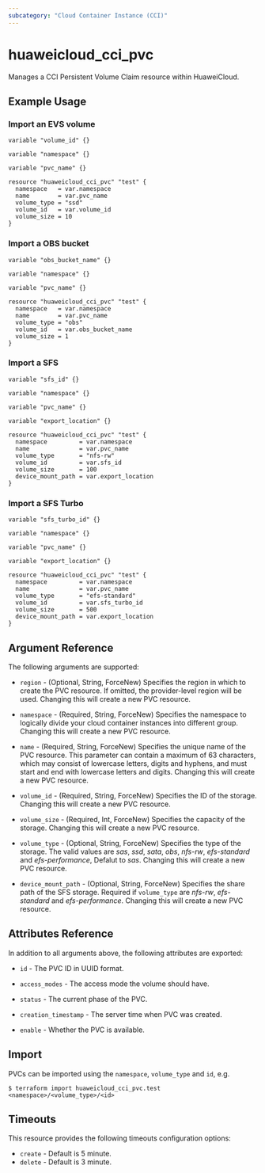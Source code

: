 ```yaml
---
subcategory: "Cloud Container Instance (CCI)"
---
```


# huaweicloud\_cci\_pvc

Manages a CCI Persistent Volume Claim resource within HuaweiCloud.

## Example Usage

### Import an EVS volume

```hcl
variable "volume_id" {}

variable "namespace" {}

variable "pvc_name" {}

resource "huaweicloud_cci_pvc" "test" {
  namespace   = var.namespace
  name        = var.pvc_name
  volume_type = "ssd"
  volume_id   = var.volume_id
  volume_size = 10
}
```

### Import a OBS bucket

```hcl
variable "obs_bucket_name" {}

variable "namespace" {}

variable "pvc_name" {}

resource "huaweicloud_cci_pvc" "test" {
  namespace   = var.namespace
  name        = var.pvc_name
  volume_type = "obs"
  volume_id   = var.obs_bucket_name
  volume_size = 1
}
```

### Import a SFS

```hcl
variable "sfs_id" {}

variable "namespace" {}

variable "pvc_name" {}

variable "export_location" {}

resource "huaweicloud_cci_pvc" "test" {
  namespace         = var.namespace
  name              = var.pvc_name
  volume_type       = "nfs-rw"
  volume_id         = var.sfs_id
  volume_size       = 100
  device_mount_path = var.export_location
}
```

### Import a SFS Turbo

```hcl
variable "sfs_turbo_id" {}

variable "namespace" {}

variable "pvc_name" {}

variable "export_location" {}

resource "huaweicloud_cci_pvc" "test" {
  namespace         = var.namespace
  name              = var.pvc_name
  volume_type       = "efs-standard"
  volume_id         = var.sfs_turbo_id
  volume_size       = 500
  device_mount_path = var.export_location
}
```

## Argument Reference

The following arguments are supported:

* `region` - (Optional, String, ForceNew) Specifies the region in which to create the PVC resource.
  If omitted, the provider-level region will be used.
  Changing this will create a new PVC resource.

* `namespace` - (Required, String, ForceNew) Specifies the namespace to logically divide your cloud container instances into different group.
  Changing this will create a new PVC resource.

* `name` - (Required, String, ForceNew) Specifies the unique name of the PVC resource.
  This parameter can contain a maximum of 63 characters, which may consist of lowercase letters, digits and hyphens,
  and must start and end with lowercase letters and digits.
  Changing this will create a new PVC resource.

* `volume_id` - (Required, String, ForceNew) Specifies the ID of the storage.
  Changing this will create a new PVC resource.

* `volume_size` - (Required, Int, ForceNew) Specifies the capacity of the storage.
  Changing this will create a new PVC resource.

* `volume_type` - (Optional, String, ForceNew) Specifies the type of the storage.
  The valid values are *sas*, *ssd*, *sata*, *obs*, *nfs-rw*, *efs-standard* and *efs-performance*, Defalut to *sas*.
  Changing this will create a new PVC resource.

* `device_mount_path` - (Optional, String, ForceNew) Specifies the share path of the SFS storage.
  Required if `volume_type` are *nfs-rw*, *efs-standard* and *efs-performance*.
  Changing this will create a new PVC resource.

## Attributes Reference

In addition to all arguments above, the following attributes are exported:

* `id` - The PVC ID in UUID format.

* `access_modes` - The access mode the volume should have.

* `status` - The current phase of the PVC.

* `creation_timestamp` - The server time when PVC was created.

* `enable` - Whether the PVC is available.

## Import

PVCs can be imported using the `namespace`, `volume_type` and `id`, e.g.
```
$ terraform import huaweicloud_cci_pvc.test <namespace>/<volume_type>/<id>
```

## Timeouts
This resource provides the following timeouts configuration options:
- `create` - Default is 5 minute.
- `delete` - Default is 3 minute.
